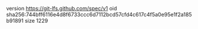 version https://git-lfs.github.com/spec/v1
oid sha256:744bff6116e4d8f6733ccc6d7112bcd57cfd4c617c4f5a0e95e1f2a185b91891
size 1229
